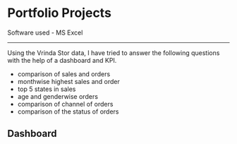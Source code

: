 # Portfolio Projects

Software used - MS Excel

---
Using the Vrinda Stor data, I have tried to answer the following questions with the help of a dashboard and KPI.
- comparison of sales and orders
- monthwise highest sales and order
- top 5 states in sales
- age and genderwise orders
- comparison of channel of orders
- comparison of the status of orders

## Dashboard
